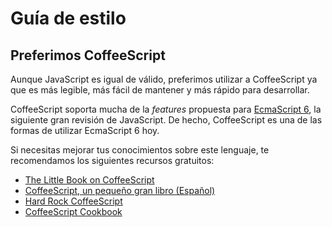 # Guía de estilo

## Preferimos CoffeeScript

Aunque JavaScript es igual de válido, preferimos utilizar a CoffeeScript ya que es más legible, más fácil de mantener y más rápido para desarrollar.

CoffeeScript soporta mucha de la *features* propuesta para [EcmaScript 6](https://github.com/lukehoban/es6features), la siguiente gran revisión de JavaScript. De hecho, CoffeeScript es una de las formas de utilizar EcmaScript 6 hoy.

Si necesitas mejorar tus conocimientos sobre este lenguaje, te recomendamos los siguientes recursos gratuitos:

* [The Little Book on CoffeeScript](https://arcturo.github.io/library/coffeescript/index.html)
* [CoffeeScript, un pequeño gran libro (Español)](https://leanpub.com/coffeescript)
* [Hard Rock CoffeeScript](http://hardrockcoffeescript.org/)
* [CoffeeScript Cookbook](http://coffeescriptcookbook.com/)
